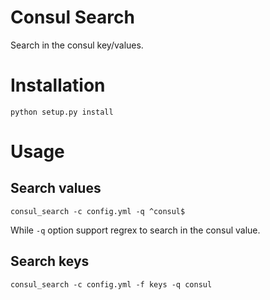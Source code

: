 Consul Search
=============

Search in the consul key/values.

# Installation

```
python setup.py install
```

# Usage

## Search values

```
consul_search -c config.yml -q ^consul$
```

While `-q` option support regrex to search in the consul value.

## Search keys

```
consul_search -c config.yml -f keys -q consul
```

